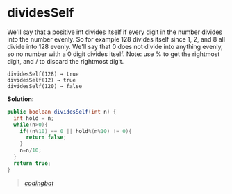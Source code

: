 # dividesSelf

We'll say that a positive int divides itself if every digit in the number divides into the number evenly. So for example 128 divides itself since 1, 2, and 8 all divide into 128 evenly. We'll say that 0 does not divide into anything evenly, so no number with a 0 digit divides itself. Note: use % to get the rightmost digit, and / to discard the rightmost digit.

```
dividesSelf(128) → true
dividesSelf(12) → true
dividesSelf(120) → false
```

**Solution:**

```java
public boolean dividesSelf(int n) {
  int hold = n;
  while(n>0){
    if((n%10) == 0 || hold%(n%10) != 0){
      return false;
    }
    n=n/10;
  }
  return true;
}
```

> _[codingbat](https://codingbat.com/prob/p165941)_